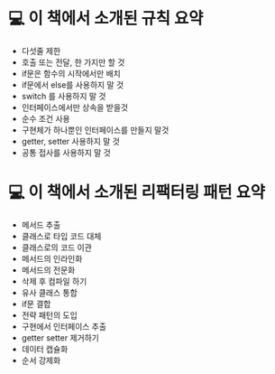# 💻 이 책에서 소개된 규칙 요약

- 다섯줄 제한
- 호출 또는 전달, 한 가지만 할 것
- if문은 함수의 시작에서만 배치
- if문에서 else를 사용하지 말 것
- switch 를 사용하지 말 것
- 인터페이스에서만 상속을 받을것
- 순수 조건 사용
- 구현체가 하나뿐인 인터페이스를 만들지 말것
- getter, setter 사용하지 말 것
- 공통 접사를 사용하지 말 것

# 💻 이 책에서 소개된 리팩터링 패턴 요약

- 메서드 추출
- 클래스로 타입 코드 대체
- 클래스로의 코드 이관
- 메서드의 인라인화
- 메서드의 전문화
- 삭제 후 컴파일 하기
- 유사 클래스 통합
- if문 결합
- 전략 패턴의 도입
- 구현에서 인터페이스 추출
- getter setter 제거하기
- 데이터 캡슐화
- 순서 강제화
